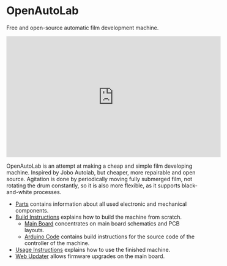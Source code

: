 # OpenAutoLab

Free and open-source automatic film development machine.

<iframe width="560" height="315" src="https://www.youtube.com/embed/qe7pgEp7S68?si=CycCoykSXTLdpyVT" title="YouTube video player" frameborder="0" allow="accelerometer; autoplay; clipboard-write; encrypted-media; gyroscope; picture-in-picture; web-share" allowfullscreen></iframe>

OpenAutoLab is an attempt at making a cheap and simple film developing machine.
Inspired by Jobo Autolab, but cheaper, more repairable and open source.
Agitation is done by periodically moving fully submerged film, not rotating the drum constantly, so it is also more flexible, as it supports black-and-white processes.

- [Parts](parts.md) contains information about all used electronic and mechanical components.
- [Build Instructions](build_instructions.md) explains how to build the machine from scratch.
  - [Main Board](main_board.md) concentrates on main board schematics and PCB layouts.
  - [Arduino Code](arduino_code.md) contains build instructions for the source code of the controller of the machine.
- [Usage Instructions](usage_instructions.md) explains how to use the finished machine.
- [Web Updater](web_update.md) allows firmware upgrades on the main board.
